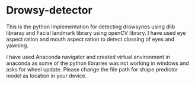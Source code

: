 # Drowsy-detector
This is the python implementation for detecting drowsynes using dlib libraray and Facial landmark library using openCV library. I have used eye aspect ration and mouth aspect ration to detect clossing of eyes and yawning.

I have used Anaconda navigator and created virtual environment in anaconda as some of the python libraries was not working in windows and asks for wheel update.
Please change the file path for shape predictor model as location in your device.
